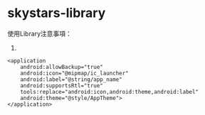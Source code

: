 # skystars-library


使用Library注意事項：

1. 
<manifest xmlns:android="http://schemas.android.com/apk/res/android"
    package="com.skystars.apppromote"
    xmlns:tools="http://schemas.android.com/tools">
    
    <application
        android:allowBackup="true"
        android:icon="@mipmap/ic_launcher"
        android:label="@string/app_name"
        android:supportsRtl="true"
        tools:replace="android:icon,android:theme,android:label"
        android:theme="@style/AppTheme">
    </application>
</manifest>
